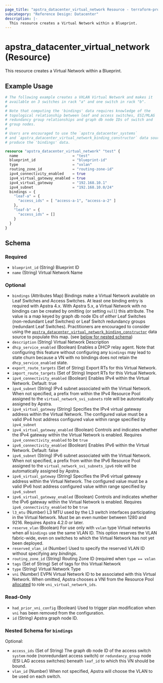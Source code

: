 ```yaml
---
page_title: "apstra_datacenter_virtual_network Resource - terraform-provider-apstra"
subcategory: "Reference Design: Datacenter"
description: |-
  This resource creates a Virtual Network within a Blueprint.
---
```


# apstra_datacenter_virtual_network (Resource)

This resource creates a Virtual Network within a Blueprint.


## Example Usage

```terraform
# The following example creates a VXLAN Virtual Network and makes it
# available on 3 switches in rack "a" and one switch in rack "b".
#
# Note that computing the 'bindings' data requires knowledge of the
# topological relationship between leaf and access switches, ESI/MLAG
# redundancy group relationships and graph db node IDs of switch and
# group nodes.
#
# Users are encouraged to use the `apstra_datacenter_systems`
# and `apstra_datacenter_virtual_network_binding_constructor` data sources to
# produce the 'bindings' data.

resource "apstra_datacenter_virtual_network" "test" {
  name                         = "test"
  blueprint_id                 = "blueprint-id"
  type                         = "vxlan"
  routing_zone_id              = "routing-zone-id"
  ipv4_connectivity_enabled    = true
  ipv4_virtual_gateway_enabled = true
  ipv4_virtual_gateway         = "192.168.10.1"
  ipv4_subnet                  = "192.168.10.0/24"
  bindings = {
    "leaf-a" = {
      "access_ids" = [ "access-a-1", "access-a-2" ]
    },
    "leaf-b" = {
      "access_ids" = []
    }
  }
}
```

<!-- schema generated by tfplugindocs -->
## Schema

### Required

- `blueprint_id` (String) Blueprint ID
- `name` (String) Virtual Network Name

### Optional

- `bindings` (Attributes Map) Bindings make a Virtual Network available on Leaf Switches and Access Switches. At least one binding entry is required with Apstra 4.x. With Apstra 5.x, a Virtual Network with no bindings can be created by omitting (or setting `null`) this attribute. The value is a map keyed by graph db node IDs of *either* Leaf Switches (non-redundant Leaf Switches) or Leaf Switch redundancy groups (redundant Leaf Switches). Practitioners are encouraged to consider using the [`apstra_datacenter_virtual_network_binding_constructor`](../data-sources/datacenter_virtual_network_binding_constructor) data source to populate this map. (see [below for nested schema](#nestedatt--bindings))
- `description` (String) Virtual Network Description
- `dhcp_service_enabled` (Boolean) Enables a DHCP relay agent. Note that configuring this feature without configuring any `bindings` may lead to state churn because a VN with no bindings does not retain the `dhcp_service_enabled` state.
- `export_route_targets` (Set of String) Export RTs for this Virtual Network.
- `import_route_targets` (Set of String) Import RTs for this Virtual Network.
- `ipv4_connectivity_enabled` (Boolean) Enables IPv4 within the Virtual Network. Default: true
- `ipv4_subnet` (String) IPv4 subnet associated with the Virtual Network. When not specified, a prefix from within the IPv4 Resource Pool assigned to the `virtual_network_svi_subnets` role will be automatically assigned by Apstra.
- `ipv4_virtual_gateway` (String) Specifies the IPv4 virtual gateway address within the Virtual Network. The configured value must be a valid IPv4 host address configured value within range specified by `ipv4_subnet`
- `ipv4_virtual_gateway_enabled` (Boolean) Controls and indicates whether the IPv4 gateway within the Virtual Network is enabled. Requires `ipv4_connectivity_enabled` to be `true`
- `ipv6_connectivity_enabled` (Boolean) Enables IPv6 within the Virtual Network. Default: false
- `ipv6_subnet` (String) IPv6 subnet associated with the Virtual Network. When not specified, a prefix from within the IPv6 Resource Pool assigned to the `virtual_network_svi_subnets_ipv6` role will be automatically assigned by Apstra.
- `ipv6_virtual_gateway` (String) Specifies the IPv6 virtual gateway address within the Virtual Network. The configured value must be a valid IPv6 host address configured value within range specified by `ipv6_subnet`
- `ipv6_virtual_gateway_enabled` (Boolean) Controls and indicates whether the IPv6 gateway within the Virtual Network is enabled. Requires `ipv6_connectivity_enabled` to be `true`
- `l3_mtu` (Number) L3 MTU used by the L3 switch interfaces participating in the Virtual Network. Must be an even number between 1280 and 9216. Requires Apstra 4.2.0 or later.
- `reserve_vlan` (Boolean) For use only with `vxlan` type Virtual networks when all `bindings` use the same VLAN ID. This option reserves the VLAN fabric-wide, even on switches to which the Virtual Network has not yet been deployed.
- `reserved_vlan_id` (Number) Used to specify the reserved VLAN ID without specifying any *bindings*.
- `routing_zone_id` (String) Routing Zone ID (required when `type == vxlan`
- `tags` (Set of String) Set of tags for this Virtual Network
- `type` (String) Virtual Network Type
- `vni` (Number) EVPN Virtual Network ID to be associated with this Virtual Network.  When omitted, Apstra chooses a VNI from the Resource Pool [allocated](../resources/datacenter_resource_pool_allocation) to role `vni_virtual_network_ids`.

### Read-Only

- `had_prior_vni_config` (Boolean) Used to trigger plan modification when `vni` has been removed from the configuration.
- `id` (String) Apstra graph node ID.

<a id="nestedatt--bindings"></a>
### Nested Schema for `bindings`

Optional:

- `access_ids` (Set of String) The graph db node ID of the access switch `system` node (nonredundant access switch) or `redundancy_group` node (ESI LAG access switches) beneath `leaf_id` to which this VN should be bound.
- `vlan_id` (Number) When not specified, Apstra will choose the VLAN to be used on each switch.



